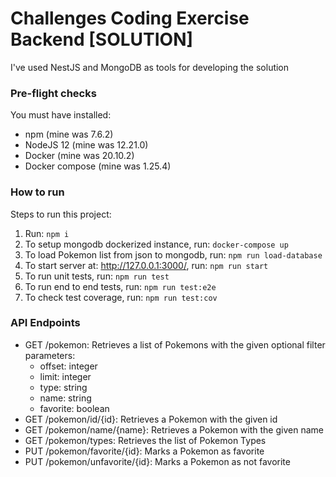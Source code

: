 # Challenges Coding Exercise Backend [SOLUTION]
I've used NestJS and MongoDB as tools for developing the solution

### Pre-flight checks

You must have installed:

- npm (mine was 7.6.2)
- NodeJS 12 (mine was 12.21.0)
- Docker (mine was 20.10.2)
- Docker compose (mine was 1.25.4)

### How to run
Steps to run this project:

1. Run: ```npm i```
2. To setup mongodb dockerized instance, run: ```docker-compose up```
3. To load Pokemon list from json to mongodb, run: ```npm run load-database```
4. To start server at: http://127.0.0.1:3000/, run: ```npm run start```
5. To run unit tests, run: ```npm run test```
6. To run end to end tests, run: ```npm run test:e2e```
7. To check test coverage, run: ```npm run test:cov```

### API Endpoints

* GET /pokemon: Retrieves a list of Pokemons with the given optional filter parameters: 
    * offset: integer
    * limit: integer
    * type: string
    * name: string
    * favorite: boolean
* GET /pokemon/id/{id}: Retrieves a Pokemon with the given id
* GET /pokemon/name/{name}: Retrieves a Pokemon with the given name
* GET /pokemon/types: Retrieves the list of Pokemon Types
* PUT /pokemon/favorite/{id}: Marks a Pokemon as favorite
* PUT /pokemon/unfavorite/{id}: Marks a Pokemon as not favorite

